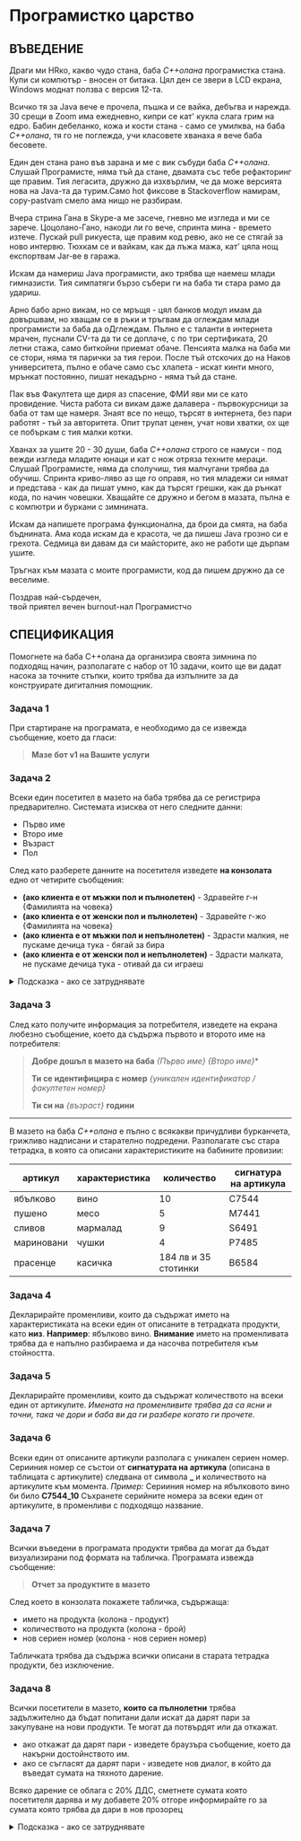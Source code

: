 # Програмистко царство

## ВЪВЕДЕНИЕ

Драги ми HRко, какво чудо стана,
баба *C++олана* програмистка стана. Купи си компютър - вносен от битака. Цял ден се звери в LCD екрана, Windows моднат ползва с версия 12-та. 

Всичко тя за Java вече е прочела, пъшка и се вайка, дебъгва и нарежда. 
30 срещи в Zoom има ежедневно, кипри се кат' кукла слага грим на едро. Бабин дебеланко, кожа и кости стана - само се умилква, на баба *C++олана*, тя го не поглежда, учи класовете хванаха я вече баба бесовете. 

Един ден стана рано във зарана и ме с вик събуди баба *C++олана*. Слушай Програмисте, няма тъй да стане, двамата със тебе рефакторинг ще правим. Тия легасита, дружно да изхвърлим, че да може версията нова на Java-та да турим.Само hot фиксове в Stackoverflow намирам, copy-pastvam смело ама нищо не разбирам. 

Вчера стрина Гана в Skypе-a ме засече, гневно ме изгледа и ми се зарече. Цоцолано-Гано, накоди ли го вече, спринта мина - времето изтече. Пускай pull рикуеста, ще правим код ревю, ако не се стягай за ново интервю. Тюхкам се и вайкам, как да лъжа мажа, кат' цяла нощ експортвам Jar-ве в гаража.

Искам да намериш Java програмисти, ако трябва ще наемеш млади гимназисти. Тия симпатяги бързо събери ги на баба ти стара рамо да удариш.

Арно бабо арно викам, но се мръщя - цял банков модул имам да довършвам, но хващам се в ръки и тръгвам да оглеждам млади програмисти за баба да оДглеждам. Пълно е с таланти в интернета мрачен, пуснали CV-та да ти се доплаче, с по три сертификата, 20 летни стажа, само биткойни приемат обаче. Пенсията малка на баба ми се стори, няма тя парички за тия герои. После тъй отскочих до на Наков университета, пълно е обаче само със хлапета - искат кинти много, мрънкат постоянно, пишат некадърно - няма тъй да стане. 

Пак във Факултета ще диря аз спасение, ФМИ яви ми се като провидение. Чиста работа си викам даже далавера - първокурсници за баба от там ще намеря. Знаят все по нещо, търсят в интернета, без пари работят - тъй за авторитета. Опит трупат ценен, учат нови хватки, ох ще се побъркам с тия малки котки. 

Хванах за ушите 20 - 30 души, баба *C++олана* строго се намуси - под вежди изгледа младите юнаци и кат с нож отряза техните мераци. Слушай Програмисте, няма да сполучиш, тия малчугани трябва да обучиш. Спринта криво-ляво аз ще го оправя, но тия младежи си нямат и представа - как да пишат умно, как да търсят грешки, как да рънкат кода, по начин човешки. Хващайте се дружно и бегом в мазата, пълна е с компютри и буркани с зимнината. 

Искам да напишете програма функционална, да брои да смята, на баба бъднината. Ама кода искам да е красота, че да пишеш Java грозно си е грехота. Седмица ви давам да си майсторите, ако не работи ще дърпам ушите.

Тръгнах към мазата с моите програмисти, код да пишем дружно да се веселиме.

Поздрав най-сърдечен, <br>
твой приятел вечен burnout-нал Програмистчо

## СПЕЦИФИКАЦИЯ

Помогнете на баба C++олана да организира своята зимнина по подходящ начин, разполагате с набор от 10 задачи, които ще ви дадат насока за точните стъпки, които трябва да изпълните за да конструирате дигиталния помощник.

### **Задача 1**
При стартиране на програмата, е необходимо да се извежда съобщение, което да гласи:
> **Мазе бот v1 на Вашите услуги**



### **Задача 2**
Всеки един посетител в мазето на баба трябва да се регистрира предварително. Системата изисква от него следните данни:
- Първо име
- Второ име
- Възраст
- Пол

След като разберете данните на посетителя изведете **на конзолата** едно от четирите съобщения:
- **(ако клиента е от мъжки пол и пълнолетен)**    - Здравейте г-н  {Фамилията на човека}
- **(ако клиента е от женски пол и пълнолетен)**   - Здравейте г-жо {Фамилията на човека}
- **(ако клиента е от мъжки пол и непълнолетен)**  - Здрасти малкия, не пускаме дечица тука - бягай за бира
- **(ако клиента е от женски пол и непълнолетен)** - Здрасти малката, не пускаме дечица тука - отивай да си играеш

<details>
  <summary>Подсказка - ако се затруднявате</summary>
  
  - Ползвайте функцията **prompt()** за да получите информация за клиента
  - Ползвайте функцията **console.log()** за да изведете информация на конзолата.
</details>


### **Задача 3**
След като получите информация за потребителя, изведете на екрана любезно съобщение, което да съдържа първото и второто име на потребителя: 
> **Добре дошъл в мазето на баба** *{Първо име}* *{Второ име}**
> 
> **Ти се идентифицира с номер** *{уникален идентификатор / факултетен номер}*
> 
> **Ти си на** *{възраст}* **години**

---

В мазето на баба *C++олана* е пълно с всякакви причудливи бурканчета, грижливо надписани и старателно подредени. Разполагате със стара тетрадка, в която са описани характеристиките на бабините провизии:

| артикул       | характеристика    |количество             |сигнатура на артикула  |
|---            |---                |---                    |---                    |
| ябълково      | вино              |10                     |C7544                  |
| пушено        | месо              |5                      |M7441                  |
| сливов        | мармалад          |9                      |S6491                  |
| мариновани    | чушки             |4                      |P7485                  |
| прасенце      | касичка           |184 лв и 35 стотинки   |B6584                  |

### **Задача 4**
Декларирайте променливи, които да съдържат името на характеристиката на всеки един от описаните в тетрадката продукти, като **низ**.
**Например**: ябълково вино.
**Внимание** името на променливата трябва да е напълно разбираема и да насочва потребителя към стойността. 

### **Задача 5**
Декларирайте променливи, които да съдържат количеството на всеки един от артикулите. 
*Имената на променливите трябва да са ясни и точни, така че дори и баба ви да ги разбере когато ги прочете.*

### **Задача 6**
Всеки един от описаните артикули разполага с уникален сериен номер. Серииния номер се състои от **сигнатурата на артикула** (описана в таблицата с артикулите) следвана от символа **_** и количеството на артикулите към момента.
*Пример:* Серииния номер на ябълковото вино би било **C7544_10**
Съхранете серийните номера за всеки един от артикулите, в променливи с подходящо название. 

### **Задача 7**
Всички въведени в програмата продукти трябва да могат да бъдат визуализирани под формата на табличка. 
Програмата извежда съобщение: 
> **Отчет за продуктите в мазето**
> 
След което в конзолата покажете табличка, съдържаща:
- името на продукта (колона - продукт)
- количеството на продукта (колона - брой)
- нов сериен номер (колона - нов сериен номер)

Табличката трябва да съдържа всички описани в старата тетрадка продукти, без изключение. 


### **Задача 8**
Всички посетители в мазето, **които са пълнолетни** трябва задължително да бъдат попитани дали искат да дарят пари за закупуване на нови продукти. Те могат да потвърдят или да откажат. 
- ако откажат да дарят пари - изведете  браузъра съобщение, което да накърни достойнството им. 
- ако се съгласят да дарят пари - изведете нов диалог, в който да въведат сумата на тяхното дарение.

Всяко дарение се облага с 20% ДДС, сметнете сумата която посетителя дарява и му добавете 20% отгоре информирайте го за сумата която трябва да дари в нов прозорец 

<details>
  <summary>Подсказка - ако се затруднявате</summary>
  
  - Тук имаме два момента - първо трябва да ползваме функцията **prompt**  за да получим информация за избора на клиента
  - Ползвайте **IF / ELSE** за да прецените какво ще правите в последствие
  - Ако клиента избере да дари сума, ще трябва да получите информация от него за първоначалната сума след което да, извършите математическа операция включваща умножение и да визуализирате резултата с помоща на **alert**
</details>